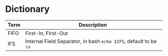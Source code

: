 # Dictionary

Term    | Description
---     | ---
FIFO    | First-In, First-Out
IFS     | Internal Field Separator, in bash `echo $IFS`, default to be `\n`